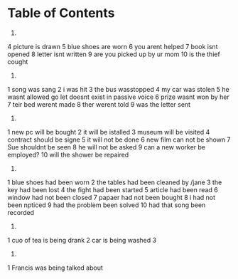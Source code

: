 
# Table of Contents



1.  

4 picture is drawn
5 blue shoes are worn
6 you arent helped
7 book isnt opened
8 letter isnt written
9 are you picked up by ur mom
10 is the thief cought

1.  

1 song was sang
2 i was hit 
3 the bus wasstopped
4 my car was stolen
5 he wasnt allowed go   let doesnt exist in passive voice
6 prize wasnt won by her
7 teir bed werent made
8 ther werent told
9 was the letter sent

1.  

1 new pc will be bought
2 it will be istalled 
3 museum will be visited 
4 contract should be signe
5 it will not be done
6 new film can  not be shown
7 Sue shouldnt be seen
8 he will not be asked
9 can a new worker be employed?
10 will the shower be repaired

1.  

1 blue shoes had been worn
2 the tables had been cleaned by /jane
3 the key had been lost
4 the fight had been started
5 article had been read
6 window had not been closed
7 papaer had not been bought 
8 i had not been npticed
9 had the problem been solved
10 had that song been recorded

1.  

1 cuo of tea is being drank
2 car is being washed
3 

1.  

1 Francis was being talked about 

